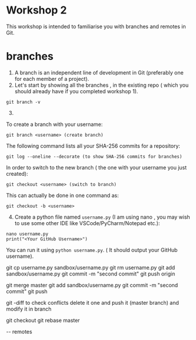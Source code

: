 # Workshop 2
This workshop is intended to familiarise you with branches and remotes in Git.

# branches

1. A branch is an independent line of development in Git (preferably one for each member of a project).
2. Let's start by showing all the branches , in the existing repo ( which you should already have if you completed workshop 1).

```git branch -v ```

3.
To create a branch with your username:
```
git branch <username> (create branch)
```
The following command lists all your SHA-256 commits for a repository:
```
git log --oneline --decorate (to show SHA-256 commits for branches)
```
In order to switch to the new branch ( the one with your username you just created):
```
git checkout <username> (switch to branch)
```
This can actually be done in one command as:
```
git checkout -b <username>
```
4. Create a python file named ```username.py``` (I am using nano , you may wish to use some other IDE like VSCode/PyCharm/Notepad etc.):
```
nano username.py
print("<Your GitHub Username>")
```
You can run it using ```python username.py```. ( It should output your GitHub username).

git cp username.py sandbox/username.py
git rm username.py
git add sandbox/username.py
git commit -m "second commit"
git push origin <username>

git merge master <username>
git add sandbox/username.py
git commit -m "second commit"
git push

git -diff to check conflicts
delete it one and push it (master branch) and modify it in <username> branch

git checkout <username>
git rebase master

-- remotes
